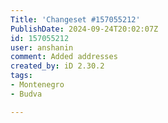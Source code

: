 ```yaml
---
Title: 'Changeset #157055212'
PublishDate: 2024-09-24T20:02:07Z
id: 157055212
user: anshanin
comment: Added addresses
created_by: iD 2.30.2
tags:
- Montenegro
- Budva

---
```


